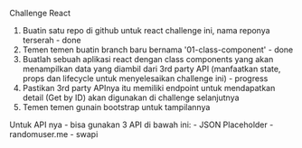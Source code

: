 Challenge React

1. Buatin satu repo di github untuk react challenge ini, nama reponya terserah - done
2. Temen temen buatin branch baru bernama '01-class-component' - done
3. Buatlah sebuah aplikasi react dengan class components yang akan menampilkan data yang diambil dari 3rd party API (manfaatkan state, props dan lifecycle untuk menyelesaikan challenge ini) - progress
4. Pastikan 3rd party APInya itu memiliki endpoint untuk mendapatkan detail (Get by ID) akan digunakan di challenge selanjutnya
5. Temen temen gunain bootstrap untuk tampilannya

Untuk API nya - bisa gunakan 3 API di bawah ini:
    - JSON Placeholder
    - randomuser.me
    - swapi